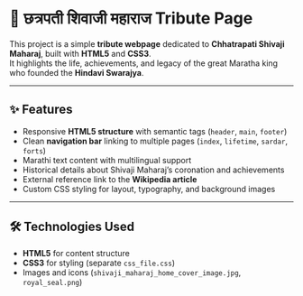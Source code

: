 # 🙏 छत्रपती शिवाजी महाराज Tribute Page

This project is a simple **tribute webpage** dedicated to **Chhatrapati Shivaji Maharaj**, built with **HTML5** and **CSS3**.  
It highlights the life, achievements, and legacy of the great Maratha king who founded the **Hindavi Swarajya**.

---

## ✨ Features
- Responsive **HTML5 structure** with semantic tags (`header`, `main`, `footer`)
- Clean **navigation bar** linking to multiple pages (`index`, `lifetime`, `sardar`, `forts`)
- Marathi text content with multilingual support
- Historical details about Shivaji Maharaj’s coronation and achievements
- External reference link to the **Wikipedia article**
- Custom CSS styling for layout, typography, and background images

---

## 🛠️ Technologies Used
- **HTML5** for content structure
- **CSS3** for styling (separate `css_file.css`)
- Images and icons (`shivaji_maharaj_home_cover_image.jpg`, `royal_seal.png`)
